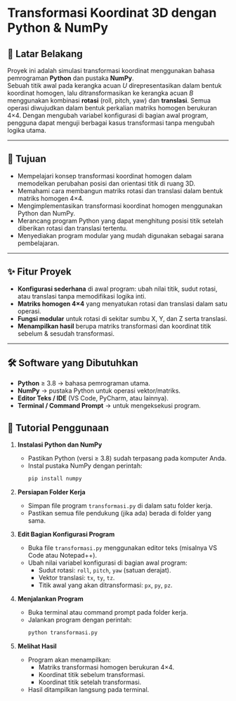 # Transformasi Koordinat 3D dengan Python & NumPy

## 📌 Latar Belakang
Proyek ini adalah simulasi transformasi koordinat menggunakan bahasa pemrograman **Python** dan pustaka **NumPy**.  
Sebuah titik awal pada kerangka acuan *U* direpresentasikan dalam bentuk koordinat homogen, lalu ditransformasikan ke kerangka acuan *B* menggunakan kombinasi **rotasi** (roll, pitch, yaw) dan **translasi**. Semua operasi diwujudkan dalam bentuk perkalian matriks homogen berukuran 4×4. Dengan mengubah variabel konfigurasi di bagian awal program, pengguna dapat menguji berbagai kasus transformasi tanpa mengubah logika utama.

---

## 🎯 Tujuan
- Mempelajari konsep transformasi koordinat homogen dalam memodelkan perubahan posisi dan orientasi titik di ruang 3D.  
- Memahami cara membangun matriks rotasi dan translasi dalam bentuk matriks homogen 4×4.  
- Mengimplementasikan transformasi koordinat homogen menggunakan Python dan NumPy.  
- Merancang program Python yang dapat menghitung posisi titik setelah diberikan rotasi dan translasi tertentu.  
- Menyediakan program modular yang mudah digunakan sebagai sarana pembelajaran.  

---

## ✨ Fitur Proyek
- **Konfigurasi sederhana** di awal program: ubah nilai titik, sudut rotasi, atau translasi tanpa memodifikasi logika inti.  
- **Matriks homogen 4×4** yang menyatukan rotasi dan translasi dalam satu operasi.  
- **Fungsi modular** untuk rotasi di sekitar sumbu X, Y, dan Z serta translasi.  
- **Menampilkan hasil** berupa matriks transformasi dan koordinat titik sebelum & sesudah transformasi.  

---

## 🛠️ Software yang Dibutuhkan
- **Python** ≥ 3.8 → bahasa pemrograman utama.  
- **NumPy** → pustaka Python untuk operasi vektor/matriks.  
- **Editor Teks / IDE** (VS Code, PyCharm, atau lainnya).  
- **Terminal / Command Prompt** → untuk mengeksekusi program.  

## 🚀 Tutorial Penggunaan

1. **Instalasi Python dan NumPy**  
   - Pastikan Python (versi ≥ 3.8) sudah terpasang pada komputer Anda.  
   - Instal pustaka NumPy dengan perintah:  
     ```bash
     pip install numpy
     ```

2. **Persiapan Folder Kerja**  
   - Simpan file program `transformasi.py` di dalam satu folder kerja.  
   - Pastikan semua file pendukung (jika ada) berada di folder yang sama.  

3. **Edit Bagian Konfigurasi Program**  
   - Buka file `transformasi.py` menggunakan editor teks (misalnya VS Code atau Notepad++).  
   - Ubah nilai variabel konfigurasi di bagian awal program:  
     - Sudut rotasi: `roll`, `pitch`, `yaw` (satuan derajat).  
     - Vektor translasi: `tx`, `ty`, `tz`.  
     - Titik awal yang akan ditransformasi: `px`, `py`, `pz`.  

4. **Menjalankan Program**  
   - Buka terminal atau command prompt pada folder kerja.  
   - Jalankan program dengan perintah:  
     ```bash
     python transformasi.py
     ```

5. **Melihat Hasil**  
   - Program akan menampilkan:  
     - Matriks transformasi homogen berukuran 4×4.  
     - Koordinat titik sebelum transformasi.  
     - Koordinat titik setelah transformasi.  
   - Hasil ditampilkan langsung pada terminal.  
